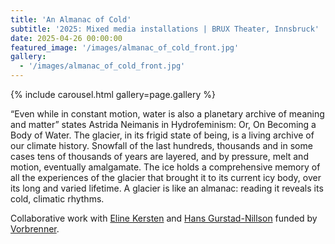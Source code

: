 ```yaml
---
title: 'An Almanac of Cold'
subtitle: '2025: Mixed media installations | BRUX Theater, Innsbruck'
date: 2025-04-26 00:00:00
featured_image: '/images/almanac_of_cold_front.jpg'
gallery:
  - '/images/almanac_of_cold_front.jpg'
---
```


{% include carousel.html gallery=page.gallery %}

“Even while in constant motion, water is also a planetary archive of meaning and
matter” states Astrida Neimanis in Hydrofeminism: Or, On Becoming a Body of
Water. The glacier, in its frigid state of being, is a living archive of our
climate history. Snowfall of the last hundreds, thousands and in some cases tens
of thousands of years are layered, and by pressure, melt and motion, eventually
amalgamate. The ice holds a comprehensive memory of all the experiences of the
glacier that brought it to its current icy body, over its long and varied
lifetime. A glacier is like an almanac: reading it reveals its cold, climatic
rhythms.

Collaborative work with [Eline Kersten](https://elinekersten.com/) and
[Hans Gurstad-Nillson](https://www.gurstad.se/) funded by
[Vorbrenner](https://vorbrenner.at/programm/an-almanac-of-cold).


